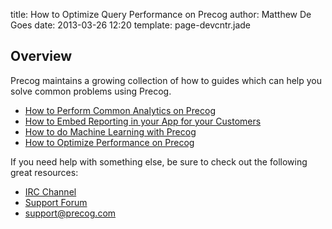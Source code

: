 title: How to Optimize Query Performance on Precog
author: Matthew De Goes 
date: 2013-03-26 12:20 
template: page-devcntr.jade

## Overview

Precog maintains a growing collection of how to guides which can help you solve common problems using Precog.

  * [How to Perform Common Analytics on Precog](/developers/how-tos/common-analytics/)
  * [How to Embed Reporting in your App for your Customers](/developers/how-tos/embed-reporting/)
  * [How to do Machine Learning with Precog](/developers/how-tos/machine-learning/)
  * [How to Optimize Performance on Precog](/developers/how-tos/optimize-performance/)

If you need help with something else, be sure to check out the following great resources:

  * [IRC Channel](irc://irc.freenode.net:6667/quirrel)
  * [Support Forum](https://support.precog.com)
  * [support@precog.com](mailto:support@precog.com)
